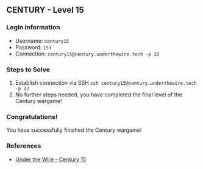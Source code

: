 ## CENTURY - Level 15


### Login Information
- Username: `century15`
- Password: `153`
- Connection: `century15@century.underthewire.tech -p 22`

### Steps to Solve
1. Establish connection via SSH `ssh century15@century.underthewire.tech -p 22`
2. No further steps needed, you have completed the final level of the Century wargame!


### Congratulations!
You have successfully finished the Century wargame! 


### References
- [Under the Wire - Century 15](https://underthewire.tech/century-15)